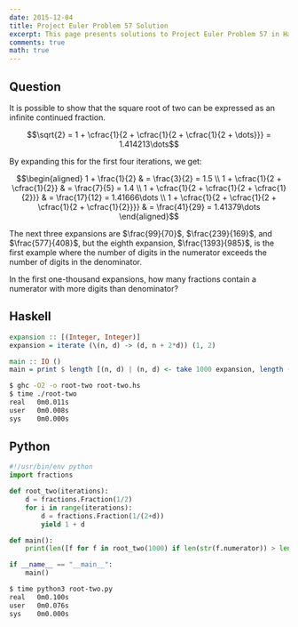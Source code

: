 ```yaml
---
date: 2015-12-04
title: Project Euler Problem 57 Solution
excerpt: This page presents solutions to Project Euler Problem 57 in Haskell and Python.
comments: true
math: true
---
```



## Question

It is possible to show that the square root of two can be expressed as
an infinite continued fraction.

$$\sqrt{2} = 1 + \cfrac{1}{2 + \cfrac{1}{2 + \cfrac{1}{2 + \dots}}} = 1.414213\dots$$

By expanding this for the first four iterations, we get:

$$\begin{aligned}
1 + \frac{1}{2} & = \frac{3}{2} = 1.5 \\
1 + \cfrac{1}{2 + \cfrac{1}{2}} & = \frac{7}{5} = 1.4 \\
1 + \cfrac{1}{2 + \cfrac{1}{2 + \cfrac{1}{2}}} & = \frac{17}{12} = 1.41666\dots \\
1 + \cfrac{1}{2 + \cfrac{1}{2 + \cfrac{1}{2 + \cfrac{1}{2}}}} & = \frac{41}{29} = 1.41379\dots
\end{aligned}$$

The next three expansions are $\frac{99}{70}$, $\frac{239}{169}$, and
$\frac{577}{408}$, but the eighth expansion, $\frac{1393}{985}$, is the
first example where the number of digits in the numerator exceeds the
number of digits in the denominator.

In the first one-thousand expansions, how many fractions contain a
numerator with more digits than denominator?






## Haskell

```haskell
expansion :: [(Integer, Integer)]
expansion = iterate (\(n, d) -> (d, n + 2*d)) (1, 2)

main :: IO ()
main = print $ length [(n, d) | (n, d) <- take 1000 expansion, length (show (n + d)) > length (show d)]
```


```bash
$ ghc -O2 -o root-two root-two.hs
$ time ./root-two
real   0m0.011s
user   0m0.008s
sys    0m0.000s
```



## Python

```python
#!/usr/bin/env python
import fractions

def root_two(iterations):
    d = fractions.Fraction(1/2)
    for i in range(iterations):
        d = fractions.Fraction(1/(2+d))
        yield 1 + d

def main():
    print(len([f for f in root_two(1000) if len(str(f.numerator)) > len(str(f.denominator))]))

if __name__ == "__main__":
    main()
```


```bash
$ time python3 root-two.py
real   0m0.100s
user   0m0.076s
sys    0m0.000s
```


